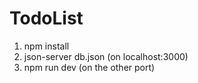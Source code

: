 # TodoList

1. npm install
2. json-server db.json (on localhost:3000)
3. npm run dev (on the other port)
